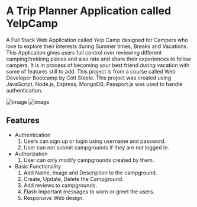# A Trip Planner Application called YelpCamp
A Full Stack Web Application called Yelp Camp designed for Campers who love to explore their interests during Summer times, Breaks and Vacations. This Application gives users full control over reviewing different camping/trekking places and also rate and share their experiences to fellow campers. It is in process of becoming your best friend during vacation with some of features still to add. 
This project is from a course called Web Developer Bootcamp by Colt Steele.
This project was created using JavaScript, Node.js, Express, MongoDB, Passport.js was used to handle authentication.

![image](https://user-images.githubusercontent.com/56622258/191196367-1c7bad54-342b-4105-b612-2cdd2865bbe1.png)
![image](https://user-images.githubusercontent.com/56622258/191202797-6ae77508-573f-4b19-b047-cae7bbc24aa7.png)

## Features
- Authentication
  1. Users can sign up or login using username and password.
  2. User can not submit campgrounds if they are not logged in.
- Authorization
  1. User can only modify campgrounds created by them.
- Basic Functionality
  1. Add Name, Image and Description to the campground.
  2. Create, Update, Delete the Campground.
  3. Add reviews to campgrounds.
  4. Flash Important messages to warn or greet the users.
  5. Responsive Web design.

